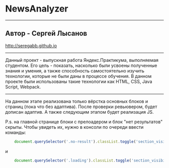 # NewsAnalyzer 
____

## Автор - Сергей Лысанов
http://seregabb.github.io

____

Данный проект - выпускная работа Яндекс.Практикума, выполняемая студентом. Его цель - показать, насколько были усвоены полученные знания и умения, а также способность самостоятельно изучить технологии, которые не были даны в процессе обучения. 
В данном проекте были использованы такие технологии как HTML, CSS, Java Script, Webpack.

____

На данном этапе реализована только вёрстка основных блоков и страниц (пока что без адаптива). 
После проверки ревьювером, будет дописан адаптив. А также следующим этапом будет реализация JS.

P.s. на главной странице блоки с прелоадером и блок "нет результатов" скрыты. Чтобы увидеть их, нужно в консоли по очереди ввести команды: 
```js
    document.querySelector('.no-result').classList.toggle('section_visibility-hidden');
```
и 
```js
    document.querySelector('.loading').classList.toggle('section_visibility-hidden');
```

